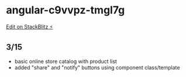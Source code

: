 # angular-c9vvpz-tmgl7g

[Edit on StackBlitz ⚡️](https://stackblitz.com/edit/angular-c9vvpz-tmgl7g)

## 3/15
* basic online store catalog with product list
* added "share" and "notify" buttons using component class/template
